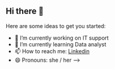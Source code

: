 ## Hi there 👋

<!--
**claris-89/claris-89** is a ✨ _special_ ✨ repository because its `README.md` (this file) appears on your GitHub profile.-->

Here are some ideas to get you started:

- 🔭 I’m currently working on IT support
- 🌱 I’m currently learning Data analyst
- 📫 How to reach me: [Linkedin](https://www.linkedin.com/in/clara-isabel-arredondo/)
- 😄 Pronouns: she / her
-->
